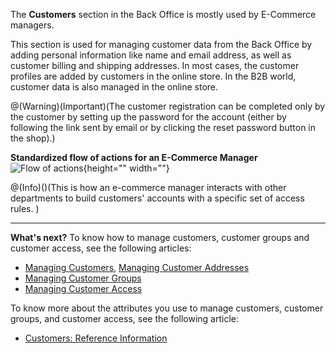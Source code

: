 The **Customers** section in the Back Office is mostly used by E-Commerce managers.

This section is used for managing customer data from the Back Office by adding personal information like name and email address, as well as customer billing and shipping addresses. In most cases, the customer profiles are added by customers in the online store. In the B2B world, customer data is also managed in the online store.

@(Warning)(Important)(The customer registration can be completed only by the customer by setting up the password for the account (either by following the link sent by email or by clicking the reset password button in the shop).)

**Standardized flow of actions for an E-Commerce Manager**
![Flow of actions](https://spryker.s3.eu-central-1.amazonaws.com/docs/User+Guides/Back+Office+User+Guides/Customers/E-Commerce+Slice-of-Life+%28Customers%29.png){height="" width=""}

@(Info)()(This is how an e-commerce manager interacts with other departments to build customers' accounts with a specific set of access rules. )
***
**What's next?**
To know how to manage customers, customer groups and customer access, see the following articles:

* [Managing Customers](https://documentation.spryker.com/v4/docs/managing-customers-1), [Managing Customer Addresses](https://documentation.spryker.com/v4/docs/managing-customer-addresses)
* [Managing Customer Groups](https://documentation.spryker.com/v4/docs/managing-customer-groups)
* [Managing Customer Access](https://documentation.spryker.com/v4/docs/managing-customer-access)

To know more about the attributes you use to manage customers, customer groups, and customer access, see the following article:

* [Customers: Reference Information](https://documentation.spryker.com/v4/docs/customers-reference-information)